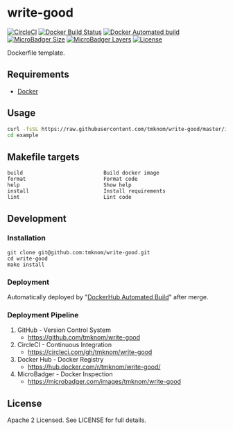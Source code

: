 # write-good

[![CircleCI](https://circleci.com/gh/tmknom/write-good.svg?style=svg)](https://circleci.com/gh/tmknom/write-good)
[![Docker Build Status](https://img.shields.io/docker/build/tmknom/write-good.svg)](https://hub.docker.com/r/tmknom/write-good/builds/)
[![Docker Automated build](https://img.shields.io/docker/automated/tmknom/write-good.svg)](https://hub.docker.com/r/tmknom/write-good/)
[![MicroBadger Size](https://img.shields.io/microbadger/image-size/tmknom/write-good.svg)](https://microbadger.com/images/tmknom/write-good)
[![MicroBadger Layers](https://img.shields.io/microbadger/layers/tmknom/write-good.svg)](https://microbadger.com/images/tmknom/write-good)
[![License](https://img.shields.io/github/license/tmknom/write-good.svg)](https://opensource.org/licenses/Apache-2.0)

Dockerfile template.

## Requirements

- [Docker](https://www.docker.com/)

## Usage

```sh
curl -fsSL https://raw.githubusercontent.com/tmknom/write-good/master/install | sh -s example
cd example
```

## Makefile targets

```text
build                          Build docker image
format                         Format code
help                           Show help
install                        Install requirements
lint                           Lint code
```

## Development

### Installation

```shell
git clone git@github.com:tmknom/write-good.git
cd write-good
make install
```

### Deployment

Automatically deployed by "[DockerHub Automated Build](https://docs.docker.com/docker-hub/builds/)" after merge.

### Deployment Pipeline

1. GitHub - Version Control System
   - <https://github.com/tmknom/write-good>
2. CircleCI - Continuous Integration
   - <https://circleci.com/gh/tmknom/write-good>
3. Docker Hub - Docker Registry
   - <https://hub.docker.com/r/tmknom/write-good/>
4. MicroBadger - Docker Inspection
   - <https://microbadger.com/images/tmknom/write-good>

## License

Apache 2 Licensed. See LICENSE for full details.
